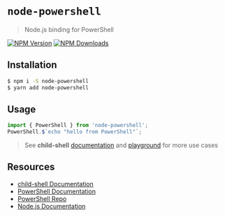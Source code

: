 # `node-powershell`

> Node.js binding for PowerShell

[![NPM Version](https://img.shields.io/npm/v/node-powershell.svg?style=flat-square)](https://www.npmjs.com/package/node-powershell) [![NPM Downloads](https://img.shields.io/npm/dt/node-powershell.svg?style=flat-square)](https://npm-stat.com/charts.html?package=node-powershell)

## Installation

```bash
$ npm i -S node-powershell
$ yarn add node-powershell
```

## Usage

```javascript
import { PowerShell } from 'node-powershell';
PowerShell.$`echo "hello from PowerShell"`;
```

> See **child-shell** [documentation](https:/<>) and [playground](https://github.com/rannn505/child-shell/blob/master/playground/index.ts) for more use cases

## Resources

- [child-shell Documentation](https:/<>)
- [PowerShell Documentation](https://microsoft.com/PowerShell)
- [PowerShell Repo](https://github.com/PowerShell/PowerShell)
- [Node.js Documentation](https://nodejs.org/en/docs/)
